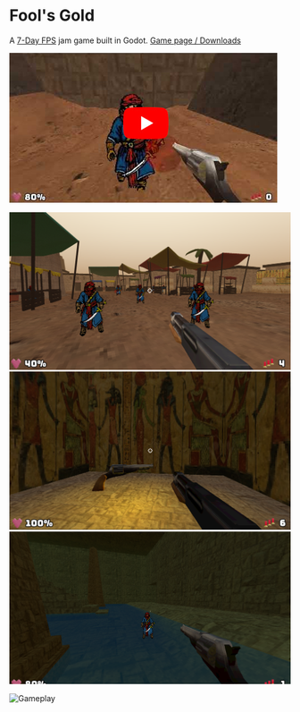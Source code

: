# Fool's Gold

A [7-Day FPS](https://itch.io/jam/7dfps-2020) jam game built in Godot.
[Game page / Downloads](https://sundowns.itch.io/fools-gold)

[![Gameplay](./media/GameplayThumbnail.jpg)](https://www.youtube.com/watch?v=rD7EUkE6u2I)

![Screenshot1](./media/screenshot1.png)
![Screenshot2](./media/screenshot2.png)
![Screenshot3](./media/screenshot3.png)

![Gameplay](https://www.youtube.com/watch?v=rD7EUkE6u2I)
